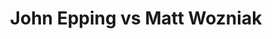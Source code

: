 ---
title: John Epping vs Matt Wozniak
player1:
  name: Epping, John
  percent: 89
  wins: 1
  losses: 0
player2:
  name: Wozniak, Matt
  percent: 91
  wins: 0
  losses: 1
games:
- player1:
    team: 'ON'
    position: Fourth
    percent: 89
    win: 1
    loss: 0
  player2:
    team: WC
    position: Second
    percent: 91
    win: 0
    loss: 1
  event: Brier
  year: 2018
  draw: Pool(15)
  score: WC 7 - ON 8
- player1:
    team: EPP
    position: Fourth
    percent: 86
    win: 0
    loss: 1
  player2:
    team: MCE
    position: Second
    percent: 89
    win: 1
    loss: 0
  event: Trials (Men)
  year: 2013
  draw: Round Robin(8)
  score: EPP 7 - MCE 10
- player1:
    team: Eppi
    position: Fourth
    percent: 80
    win: 0
    loss: 1
  player2:
    team: McEw
    position: Second
    percent: 75
    win: 1
    loss: 0
  event: Trials (Men)
  year: 2017
  draw: Round Robin(7)
  score: McEw 8 - Eppi 5
---
